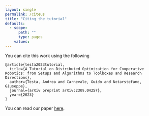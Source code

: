 ```yaml
---
layout: single
permalink: /citeus
title: "Citing the tutorial"
defaults:
  - scope:
      path: ""
      type: pages
    values:
---
```



You can cite this work using the following

    @article{testa2023tutorial,
      title={A Tutorial on Distributed Optimization for Cooperative Robotics: from Setups and Algorithms to Toolboxes and Research Directions},
      author={Testa, Andrea and Carnevale, Guido and Notarstefano, Giuseppe},
      journal={arXiv preprint arXiv:2309.04257},
      year={2023}
    }

You can read our paper [here](https://arxiv.org/pdf/2309.04257).
